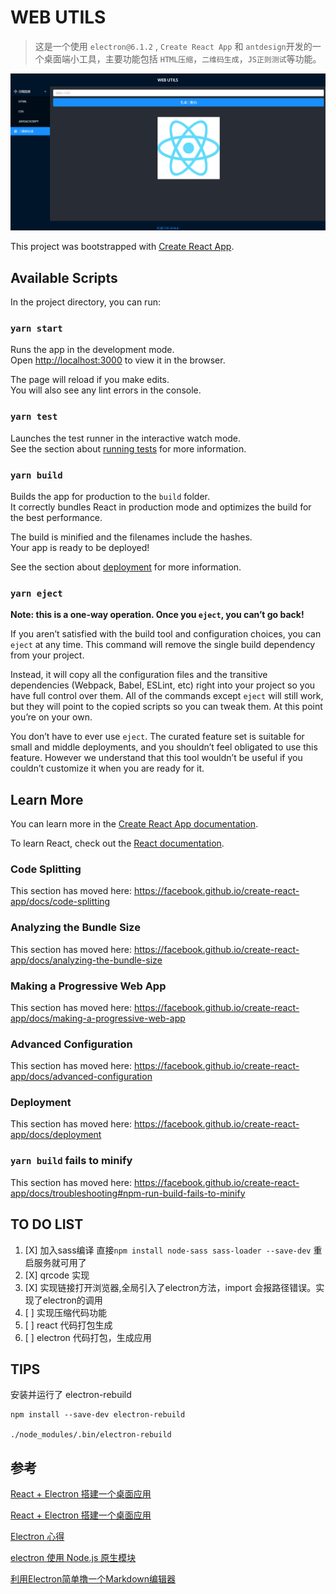 # WEB UTILS
> 这是一个使用 `electron@6.1.2` , `Create React App` 和 `antdesign`开发的一个桌面端小工具，主要功能包括 `HTML压缩`，`二维码生成`，`JS正则测试`等功能。

![img](./assets/style.png)

This project was bootstrapped with [Create React App](https://github.com/facebook/create-react-app).

## Available Scripts

In the project directory, you can run:

### `yarn start`

Runs the app in the development mode.<br />
Open [http://localhost:3000](http://localhost:3000) to view it in the browser.

The page will reload if you make edits.<br />
You will also see any lint errors in the console.

### `yarn test`

Launches the test runner in the interactive watch mode.<br />
See the section about [running tests](https://facebook.github.io/create-react-app/docs/running-tests) for more information.

### `yarn build`

Builds the app for production to the `build` folder.<br />
It correctly bundles React in production mode and optimizes the build for the best performance.

The build is minified and the filenames include the hashes.<br />
Your app is ready to be deployed!

See the section about [deployment](https://facebook.github.io/create-react-app/docs/deployment) for more information.

### `yarn eject`

**Note: this is a one-way operation. Once you `eject`, you can’t go back!**

If you aren’t satisfied with the build tool and configuration choices, you can `eject` at any time. This command will remove the single build dependency from your project.

Instead, it will copy all the configuration files and the transitive dependencies (Webpack, Babel, ESLint, etc) right into your project so you have full control over them. All of the commands except `eject` will still work, but they will point to the copied scripts so you can tweak them. At this point you’re on your own.

You don’t have to ever use `eject`. The curated feature set is suitable for small and middle deployments, and you shouldn’t feel obligated to use this feature. However we understand that this tool wouldn’t be useful if you couldn’t customize it when you are ready for it.

## Learn More

You can learn more in the [Create React App documentation](https://facebook.github.io/create-react-app/docs/getting-started).

To learn React, check out the [React documentation](https://reactjs.org/).

### Code Splitting

This section has moved here: https://facebook.github.io/create-react-app/docs/code-splitting

### Analyzing the Bundle Size

This section has moved here: https://facebook.github.io/create-react-app/docs/analyzing-the-bundle-size

### Making a Progressive Web App

This section has moved here: https://facebook.github.io/create-react-app/docs/making-a-progressive-web-app

### Advanced Configuration

This section has moved here: https://facebook.github.io/create-react-app/docs/advanced-configuration

### Deployment

This section has moved here: https://facebook.github.io/create-react-app/docs/deployment

### `yarn build` fails to minify

This section has moved here: https://facebook.github.io/create-react-app/docs/troubleshooting#npm-run-build-fails-to-minify

## TO DO LIST
1. [X]  加入sass编译  直接`npm install node-sass sass-loader --save-dev` 重启服务就可用了
2. [X]  qrcode 实现
3. [X]  实现链接打开浏览器,全局引入了electron方法，import 会报路径错误。实现了electron的调用
4. [ ]  实现压缩代码功能
5. [ ]  react 代码打包生成
6. [ ]  electron 代码打包，生成应用

## TIPS
安装并运行了 electron-rebuild
```
npm install --save-dev electron-rebuild

./node_modules/.bin/electron-rebuild
```

## 参考
[React + Electron 搭建一个桌面应用](https://juejin.im/post/5a6a91276fb9a01cbd58ce32)

[React + Electron 搭建一个桌面应用](https://juejin.im/post/5a6a91276fb9a01cbd58ce32)

[Electron 心得](https://github.com/QDMarkMan/CodeBlog/tree/master/Electron)

[electron 使用 Node.js 原生模块](https://blog.csdn.net/weixin_33862041/article/details/91461373)

[利用Electron简单撸一个Markdown编辑器](http://www.imooc.com/article/287712)
